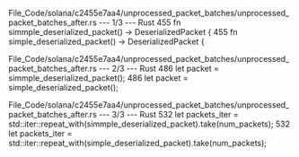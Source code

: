 File_Code/solana/c2455e7aa4/unprocessed_packet_batches/unprocessed_packet_batches_after.rs --- 1/3 --- Rust
455     fn simmple_deserialized_packet() -> DeserializedPacket {                                                                                             455     fn simple_deserialized_packet() -> DeserializedPacket {

File_Code/solana/c2455e7aa4/unprocessed_packet_batches/unprocessed_packet_batches_after.rs --- 2/3 --- Rust
486         let packet = simmple_deserialized_packet();                                                                                                      486         let packet = simple_deserialized_packet();

File_Code/solana/c2455e7aa4/unprocessed_packet_batches/unprocessed_packet_batches_after.rs --- 3/3 --- Rust
532         let packets_iter = std::iter::repeat_with(simmple_deserialized_packet).take(num_packets);                                                        532         let packets_iter = std::iter::repeat_with(simple_deserialized_packet).take(num_packets);

